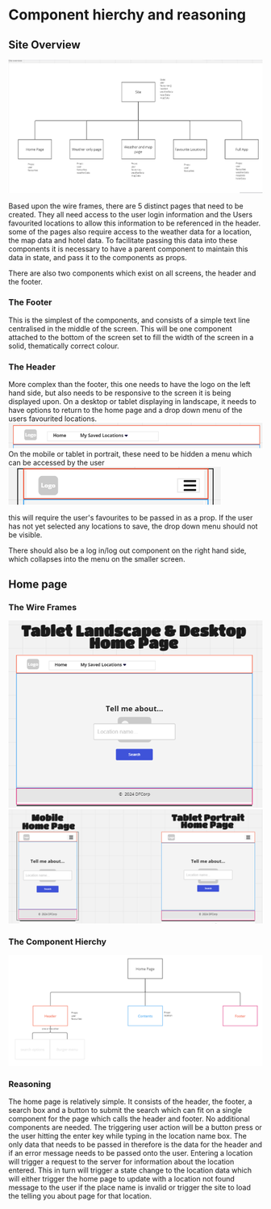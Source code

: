 # Component hierchy and reasoning

## Site Overview

![site Overview](./images/Site%20overview%20Hierchy.png)

Based upon the wire frames, there are 5 distinct pages that need to be created. They all need access to the user login information and the Users favourited locations to allow this information to be referenced in the header. some of the pages also require access to the weather data for a location, the map data and hotel data. To facilitate passing this data into these components it is necessary to have a parent component to maintain this data in state, and pass it to the components as props.

There are also two components which exist on all screens, the header and the footer.

### The Footer

This is the simplest of the components, and consists of a simple text line centralised in the middle of the screen. This will be one component attached to the bottom of the screen set to fill the width of the screen in a solid, thematically correct colour.

### The Header

More complex than the footer, this one needs to have the logo on the left hand side, but also needs to be responsive to the screen it is being displayed upon. On a desktop or tablet displaying in landscape, it needs to have options to return to the home page and a drop down menu of the users favourited locations.
![desktop Header wireframe](./images/headerDesk.png)
On the mobile or tablet in portrait, these need to be hidden a menu which can be accessed by the user
![mobile Header wireframe](./images/headerMob.png)

this will require the user's favourites to be passed in as a prop. If the user has not yet selected any locations to save, the drop down menu should not be visible.

There should also be a log in/log out component on the right hand side, which collapses into the menu on the smaller screen.

## Home page

### The Wire Frames

![Home page Desktop Wireframe](./images/homepagedeskWF.png)
![Home page mobile Wireframe](./images/homepageMobWF.png)

### The Component Hierchy

![Home Page CH](./images/homepageCH.png)

### Reasoning

The home page is relatively simple. It consists of the header, the footer, a search box and a button to submit the search which can fit on a single component for the page which calls the header and footer. No additional components are needed. The triggering user action will be a button press or the user hitting the enter key while typing in the location name box. The only data that needs to be passed in therefore is the data for the header and if an error message needs to be passed onto the user. Entering a location will trigger a request to the server for information about the location entered. This in turn will trigger a state change to the location data which will either trigger the home page to update with a location not found message to the user if the place name is invalid or trigger the site to load the telling you about page for that location.
